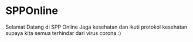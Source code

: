 # SPPOnline

Selamat Datang di SPP Online
Jaga kesehatan dan ikuti protokol kesehatan supaya kita semua terhindar dari virus corona :)
